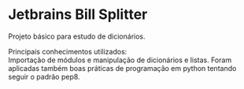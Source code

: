 # Jetbrains Bill Splitter

Projeto básico para estudo de dicionários.

Principais conhecimentos utilizados:  
Importação de módulos e manipulação de dicionários e listas. Foram aplicadas também boas práticas de programação em python tentando seguir o padrão pep8.
